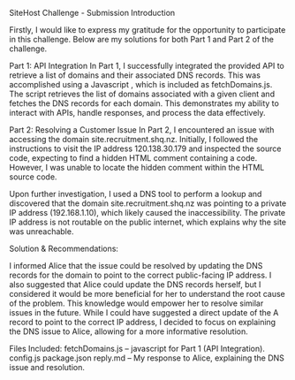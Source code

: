 
SiteHost Challenge - Submission
Introduction

Firstly, I would like to express my gratitude for the opportunity to participate in this challenge. Below are my solutions for both Part 1 and Part 2 of the challenge.

Part 1: API Integration
In Part 1, I successfully integrated the provided API to retrieve a list of domains and their associated DNS records. This was accomplished using a Javascript , which is included as fetchDomains.js. The script retrieves the list of domains associated with a given client and fetches the DNS records for each domain. This demonstrates my ability to interact with APIs, handle responses, and process the data effectively.

Part 2: Resolving a Customer Issue
In Part 2, I encountered an issue with accessing the domain site.recruitment.shq.nz. Initially, I followed the instructions to visit the IP address 120.138.30.179 and inspected the source code, expecting to find a hidden HTML comment containing a code. However, I was unable to locate the hidden comment within the HTML source code.

Upon further investigation, I used a DNS tool to perform a lookup and discovered that the domain site.recruitment.shq.nz was pointing to a private IP address (192.168.1.10), which likely caused the inaccessibility. The private IP address is not routable on the public internet, which explains why the site was unreachable.

Solution & Recommendations:

I informed Alice that the issue could be resolved by updating the DNS records for the domain to point to the correct public-facing IP address.
I also suggested that Alice could update the DNS records herself, but I considered it would be more beneficial for her to understand the root cause of the problem. This knowledge would empower her to resolve similar issues in the future.
While I could have suggested a direct update of the A record to point to the correct IP address, I decided to focus on explaining the DNS issue to Alice, allowing for a more informative resolution.

Files Included:
fetchDomains.js – javascript for Part 1 (API Integration).
config.js 
package.json
reply.md – My response to Alice, explaining the DNS issue and resolution.

